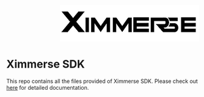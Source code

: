 <div align=right><img src="Tools/imgs/xim.png" ></div>


Ximmerse SDK
============

This repo contains all the files provided of Ximmerse SDK. Please check out [here](http://ximmerse.github.io/SDK_Doc/) for detailed documentation.
